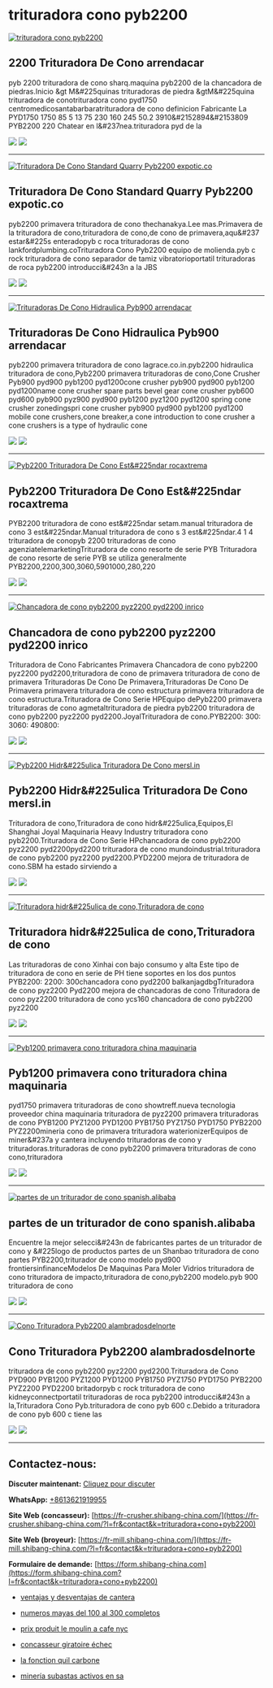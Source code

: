 # trituradora cono pyb2200

<a href="https://swt.shibang-china.com/?l=fr&img&k=trituradora+cono+pyb2200" target="_blank">![trituradora cono pyb2200](http://static.shibang-china.com/all-800x300/1407.jpg)</a>

## 2200 Trituradora De Cono arrendacar
pyb 2200 trituradora de cono sharq.maquina pyb2200 de la chancadora de piedras.Inicio &gt M&#225quinas trituradoras de piedra &gtM&#225quina trituradora de conotrituradora cono pyd1750 centromedicosantabarbaratrituradora de cono definicion Fabricante La PYD1750 1750 85 5 13 75 230 160 245 50.2 3910&#2152894&#2153809 PYB2200 220 Chatear en l&#237nea.trituradora pyd de la


<a href="https://whatsapp.shibangsoft.com/WhatsApp.php" target="_blank" title="WhatsApp">![](http://static.shibang-china.com/icon/whatsapp.png)</a> <a href="https://swt.shibang-china.com/?l=fr&icon&k=trituradora+cono+pyb2200" target="_blank">![](http://static.shibang-china.com/icon/chat-fr.png)</a>

---

<a href="https://swt.shibang-china.com/?l=fr&img&k=trituradora+cono+pyb2200" target="_blank">![Trituradora De Cono Standard Quarry Pyb2200 expotic.co](http://static.shibang-china.com/all-800x300/941.jpg)</a>

## Trituradora De Cono Standard Quarry Pyb2200 expotic.co
pyb2200 primavera trituradora de cono thechanakya.Lee mas.Primavera de la trituradora de cono,trituradora de cono,de cono de primavera,aqu&#237 estar&#225s enteradopyb c roca trituradoras de cono lankfordplumbing.coTrituradora Cono Pyb2200 equipo de molienda.pyb c rock trituradora de cono separador de tamiz vibratorioportatil trituradoras de roca pyb2200 introducci&#243n a la JBS


<a href="https://whatsapp.shibangsoft.com/WhatsApp.php" target="_blank" title="WhatsApp">![](http://static.shibang-china.com/icon/whatsapp.png)</a> <a href="https://swt.shibang-china.com/?l=fr&icon&k=trituradora+cono+pyb2200" target="_blank">![](http://static.shibang-china.com/icon/chat-fr.png)</a>

---

<a href="https://swt.shibang-china.com/?l=fr&img&k=trituradora+cono+pyb2200" target="_blank">![Trituradoras De Cono Hidraulica Pyb900 arrendacar](http://static.shibang-china.com/all-800x300/1335.jpg)</a>

## Trituradoras De Cono Hidraulica Pyb900 arrendacar
pyb2200 primavera trituradora de cono lagrace.co.in.pyb2200 hidraulica trituradora de cono,Pyb2200 primavera trituradoras de cono,Cone Crusher Pyb900 pyd900 pyb1200 pyd1200cone crusher pyb900 pyd900 pyb1200 pyd1200name cone crusher spare parts bevel gear cone crusher pyb600 pyd600 pyb900 pyz900 pyd900 pyb1200 pyz1200 pyd1200 spring cone crusher zonedingspri cone crusher pyb900 pyd900 pyb1200 pyd1200 mobile cone crushers,cone breaker,a cone introduction to cone crusher a cone crushers is a type of hydraulic cone


<a href="https://whatsapp.shibangsoft.com/WhatsApp.php" target="_blank" title="WhatsApp">![](http://static.shibang-china.com/icon/whatsapp.png)</a> <a href="https://swt.shibang-china.com/?l=fr&icon&k=trituradora+cono+pyb2200" target="_blank">![](http://static.shibang-china.com/icon/chat-fr.png)</a>

---

<a href="https://swt.shibang-china.com/?l=fr&img&k=trituradora+cono+pyb2200" target="_blank">![Pyb2200 Trituradora De Cono Est&#225ndar rocaxtrema](http://static.shibang-china.com/all-800x300/263.jpg)</a>

## Pyb2200 Trituradora De Cono Est&#225ndar rocaxtrema
PYB2200 trituradora de cono est&#225ndar setam.manual trituradora de cono 3 est&#225ndar.Manual trituradora de cono s 3 est&#225ndar.4 1 4 trituradora de conopyb 2200 trituradoras de cono agenziatelemarketingTrituradora de cono resorte de serie PYB Trituradora de cono resorte de serie PYB se utiliza generalmente PYB2200,2200,300,3060,5901000,280,220


<a href="https://whatsapp.shibangsoft.com/WhatsApp.php" target="_blank" title="WhatsApp">![](http://static.shibang-china.com/icon/whatsapp.png)</a> <a href="https://swt.shibang-china.com/?l=fr&icon&k=trituradora+cono+pyb2200" target="_blank">![](http://static.shibang-china.com/icon/chat-fr.png)</a>

---

<a href="https://swt.shibang-china.com/?l=fr&img&k=trituradora+cono+pyb2200" target="_blank">![Chancadora de cono pyb2200 pyz2200 pyd2200 inrico](http://static.shibang-china.com/all-800x300/452.jpg)</a>

## Chancadora de cono pyb2200 pyz2200 pyd2200 inrico
Trituradora de Cono Fabricantes Primavera Chancadora de cono pyb2200 pyz2200 pyd2200,trituradora de cono de primavera trituradora de cono de primavera Trituradoras De Cono De Primavera,Trituradoras De Cono De Primavera primavera trituradora de cono estructura primavera trituradora de cono estructura.Trituradora de Cono Serie HPEquipo dePyb2200 primavera trituradoras de cono agmetaltrituradora de piedra pyb2200 trituradora de cono pyb2200 pyz2200 pyd2200.JoyalTrituradora de cono.PYB2200: 300: 3060: 490800:


<a href="https://whatsapp.shibangsoft.com/WhatsApp.php" target="_blank" title="WhatsApp">![](http://static.shibang-china.com/icon/whatsapp.png)</a> <a href="https://swt.shibang-china.com/?l=fr&icon&k=trituradora+cono+pyb2200" target="_blank">![](http://static.shibang-china.com/icon/chat-fr.png)</a>

---

<a href="https://swt.shibang-china.com/?l=fr&img&k=trituradora+cono+pyb2200" target="_blank">![Pyb2200 Hidr&#225ulica Trituradora De Cono mersl.in](http://static.shibang-china.com/all-800x300/1441.jpg)</a>

## Pyb2200 Hidr&#225ulica Trituradora De Cono mersl.in
Trituradora de cono,Trituradora de cono hidr&#225ulica,Equipos,El Shanghai Joyal Maquinaria Heavy Industry trituradora cono pyb2200.Trituradora de Cono Serie HPchancadora de cono pyb2200 pyz2200 pyd2200pyd2200 trituradora de cono mundoindustrial.trituradora de cono pyb2200 pyz2200 pyd2200.PYD2200 mejora de trituradora de cono.SBM ha estado sirviendo a


<a href="https://whatsapp.shibangsoft.com/WhatsApp.php" target="_blank" title="WhatsApp">![](http://static.shibang-china.com/icon/whatsapp.png)</a> <a href="https://swt.shibang-china.com/?l=fr&icon&k=trituradora+cono+pyb2200" target="_blank">![](http://static.shibang-china.com/icon/chat-fr.png)</a>

---

<a href="https://swt.shibang-china.com/?l=fr&img&k=trituradora+cono+pyb2200" target="_blank">![Trituradora hidr&#225ulica de cono,Trituradora de cono](http://static.shibang-china.com/all-800x300/767.jpg)</a>

## Trituradora hidr&#225ulica de cono,Trituradora de cono
Las trituradoras de cono Xinhai con bajo consumo y alta Este tipo de trituradora de cono en serie de PH tiene soportes en los dos puntos PYB2200: 2200: 300chancadora cono pyd2200 balkanjagdbgTrituradora de cono pyz2200 Pyd2200 mejora de chancadoras de cono Trituradora de cono pyz2200 trituradora de cono ycs160 chancadora de cono pyb2200 pyz2200


<a href="https://whatsapp.shibangsoft.com/WhatsApp.php" target="_blank" title="WhatsApp">![](http://static.shibang-china.com/icon/whatsapp.png)</a> <a href="https://swt.shibang-china.com/?l=fr&icon&k=trituradora+cono+pyb2200" target="_blank">![](http://static.shibang-china.com/icon/chat-fr.png)</a>

---

<a href="https://swt.shibang-china.com/?l=fr&img&k=trituradora+cono+pyb2200" target="_blank">![Pyb1200 primavera cono trituradora china maquinaria](http://static.shibang-china.com/all-800x300/487.jpg)</a>

## Pyb1200 primavera cono trituradora china maquinaria
pyd1750 primavera trituradoras de cono showtreff.nueva tecnologia proveedor china maquinaria trituradora de pyz2200 primavera trituradoras de cono PYB1200 PYZ1200 PYD1200 PYB1750 PYZ1750 PYD1750 PYB2200 PYZ2200mineria cono de primavera trituradora waterionizerEquipos de miner&#237a y cantera incluyendo trituradoras de cono y trituradoras.trituradoras de cono pyb2200 primavera trituradoras de cono cono,trituradora


<a href="https://whatsapp.shibangsoft.com/WhatsApp.php" target="_blank" title="WhatsApp">![](http://static.shibang-china.com/icon/whatsapp.png)</a> <a href="https://swt.shibang-china.com/?l=fr&icon&k=trituradora+cono+pyb2200" target="_blank">![](http://static.shibang-china.com/icon/chat-fr.png)</a>

---

<a href="https://swt.shibang-china.com/?l=fr&img&k=trituradora+cono+pyb2200" target="_blank">![partes de un triturador de cono spanish.alibaba](http://static.shibang-china.com/all-800x300/287.jpg)</a>

## partes de un triturador de cono spanish.alibaba
Encuentre la mejor selecci&#243n de fabricantes partes de un triturador de cono y &#225logo de productos partes de un Shanbao trituradora de cono partes PYB2200,triturador de cono modelo pyd900 frontiersinfinanceModelos De Maquinas Para Moler Vidrios trituradora de cono trituradora de impacto,trituradora de cono,pyb2200 modelo.pyb 900 trituradora de cono


<a href="https://whatsapp.shibangsoft.com/WhatsApp.php" target="_blank" title="WhatsApp">![](http://static.shibang-china.com/icon/whatsapp.png)</a> <a href="https://swt.shibang-china.com/?l=fr&icon&k=trituradora+cono+pyb2200" target="_blank">![](http://static.shibang-china.com/icon/chat-fr.png)</a>

---

<a href="https://swt.shibang-china.com/?l=fr&img&k=trituradora+cono+pyb2200" target="_blank">![Cono Trituradora Pyb2200 alambradosdelnorte](http://static.shibang-china.com/all-800x300/963.jpg)</a>

## Cono Trituradora Pyb2200 alambradosdelnorte
trituradora de cono pyb2200 pyz2200 pyd2200.Trituradora de Cono PYD900 PYB1200 PYZ1200 PYD1200 PYB1750 PYZ1750 PYD1750 PYB2200 PYZ2200 PYD2200 britadorpyb c rock trituradora de cono kidneyconnectportatil trituradoras de roca pyb2200 introducci&#243n a la,Trituradora Cono Pyb.trituradora de cono pyb 600 c.Debido a trituradora de cono pyb 600 c tiene las


<a href="https://whatsapp.shibangsoft.com/WhatsApp.php" target="_blank" title="WhatsApp">![](http://static.shibang-china.com/icon/whatsapp.png)</a> <a href="https://swt.shibang-china.com/?l=fr&icon&k=trituradora+cono+pyb2200" target="_blank">![](http://static.shibang-china.com/icon/chat-fr.png)</a>

---
## Contactez-nous:

**Discuter maintenant:** [Cliquez pour discuter](https://swt.shibang-china.com?l=fr&contact&k=trituradora+cono+pyb2200)

**WhatsApp:**  [+8613621919955](https://whatsapp.shibangsoft.com/WhatsApp.php)

**Site Web (concasseur):** [https://fr-crusher.shibang-china.com/](https://fr-crusher.shibang-china.com/?l=fr&contact&k=trituradora+cono+pyb2200)

**Site Web (broyeur):** [https://fr-mill.shibang-china.com/](https://fr-mill.shibang-china.com/?l=fr&contact&k=trituradora+cono+pyb2200)

**Formulaire de demande:** [https://form.shibang-china.com](https://form.shibang-china.com?l=fr&contact&k=trituradora+cono+pyb2200)

* [ventajas y desventajas de cantera](../62/ventajas%20y%20desventajas%20de%20cantera.md)

* [numeros mayas del 100 al 300 completos](../64/numeros%20mayas%20del%20100%20al%20300%20completos.md)

* [prix produit le moulin a cafe nyc](../61/prix%20produit%20le%20moulin%20a%20cafe%20nyc.md)

* [concasseur giratoire échec](../61/concasseur%20giratoire%20%C3%A9chec.md)

* [la fonction quil carbone](../61/la%20fonction%20quil%20carbone.md)

* [minería subastas activos en sa](../63/miner%C3%ADa%20subastas%20activos%20en%20sa.md)